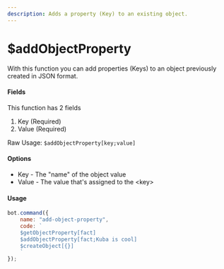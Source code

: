 ```yaml
---
description: Adds a property (Key) to an existing object.
---
```


# $addObjectProperty

With this function you can add properties \(Keys\) to an object previously created in JSON format.

#### Fields

This function has 2 fields

1. Key \(Required\)
2. Value \(Required\)

Raw Usage: `$addObjectProperty[key;value]`

#### Options

* Key - The "name" of the object value
* Value - The value that's assigned to the &lt;key&gt;

#### Usage

```javascript
bot.command({
    name: "add-object-property",
    code: `
    $getObjectProperty[fact]
    $addObjectProperty[fact;Kuba is cool]
    $createObject[{}]
    `
});
```


